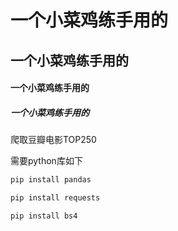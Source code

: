 # 一个小菜鸡练手用的

## 一个小菜鸡练手用的

#### 一个小菜鸡练手用的

##### 一个小菜鸡练手用的

爬取豆瓣电影TOP250

需要python库如下

```cmd
pip install pandas
```

```cmd
pip install requests
```

```cmd
pip install bs4
```

